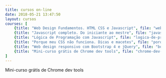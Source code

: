 ```yaml
---
title: cursos on-line
date: 2018-05-21 13:47:50
layout: cursos
courses: [
	{title: "Web Design Fundamentos. HTML CSS e Javascript", file: "web-fundamentos-html-css", price: 24.90, normalPrice: 189.99},
	{title: "Javascript completo. Do iniciante ao mestre", file: "javascript-completo", price: 24.90, normalPrice: 114.99},
	{title: "Lógica de Programação com Javascript", file: "logica-de-programacao-com-javascript", price: 24.90, normalPrice: 129.99},
	{title: "Porque meu CSS não funciona. Dicas e macetes", file: "porque-meu-css-nao-funciona", price: 24.90, normalPrice: 84.99},
	{title: "Web design responsivo com Bootstrap 4 e jQuery", file: "bootstrap-4-jquery", price: 24.90, normalPrice: 84.99},
	{title: "Mini-curso grátis de Chrome dev tools", file: "chrome-dev-tools", price: 0.0, normalPrice: 0.0}
]
---
```


Mini-curso grátis de Chrome dev tools

<!-- {title: "Ferramentas <nobr>front-end</nobr> para desenvolvedores web", file: "workflow-frontend", price: 24.90, normalPrice: 129.99}, -->
